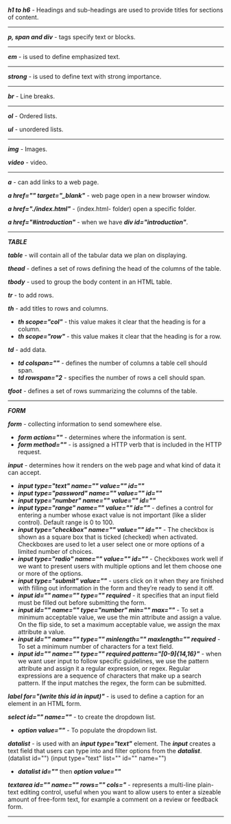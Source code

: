 ***h1 to h6*** - Headings and sub-headings are used to provide titles for sections of content.
___
***p, span and div*** - tags specify text or blocks.
___
***em*** -  is used to define emphasized text.
___
***strong*** - is used to define text with strong importance. 
___
***br*** - Line breaks.
___
***ol*** - Ordered lists.

***ul*** - unordered lists.
___
***img*** - Images.

***video*** - video.
___
***a*** - can add links to a web page. 

***a href="" target="_blank"*** - web page open in a new browser window.

***a href="./index.html"*** - (index.html- folder) open a specific folder.

***a href="#introduction"*** - when we have ***div id="introduction"***. 
___
***TABLE***

***table*** - will contain all of the tabular data we plan on displaying.

***thead*** - defines a set of rows defining the head of the columns of the table.

***tbody*** - used to group the body content in an HTML table.

***tr*** - to add rows.

***th*** - add titles to rows and columns.
- ***th scope="col"***  - this value makes it clear that the heading is for a column.
- ***th scope="row"*** - this value makes it clear that the heading is for a row.

***td*** - add data.
- ***td colspan=""*** - defines the number of columns a table cell should span.
- ***td rowspan="2*** - specifies the number of rows a cell should span.

***tfoot*** - defines a set of rows summarizing the columns of the table.
___
***FORM***

***form*** - collecting information to send somewhere else.

-  ***form action=""*** - determines where the information is sent.
- ***form method=""*** - is assigned a HTTP verb that is included in the HTTP request.

***input*** - determines how it renders on the web page and what kind of data it can accept.
- ***input type="text" name="" value="" id=""***
- ***input type="password" name="" value="" id=""***
- ***input type="number" name="" value="" id=""***
- ***input type="range" name="" value="" id=""*** - defines a control for entering a number whose exact value is not important (like a slider control). Default range is 0 to 100.
- ***input type="checkbox" name="" value="" id=""*** - The checkbox is shown as a square box that is ticked (checked) when activated. Checkboxes are used to let a user select one or more options of a limited number of choices.
- ***input type="radio" name="" value="" id=""*** - Checkboxes work well if we want to present users with multiple options and let them choose one or more of the options.
- ***input type="submit" value=""*** - users click on it when they are finished with filling out information in the form and they’re ready to send it off. 
- ***input id="" name="" type="" required*** - it specifies that an input field must be filled out before submitting the form.
- ***input id="" name="" type="number" min="" max=""*** - To set a minimum acceptable value, we use the min attribute and assign a value. On the flip side, to set a maximum acceptable value, we assign the max attribute a value.
- ***input id="" name="" type="" minlength="" maxlength="" required*** - To set a minimum number of characters for a text field.
- ***input id="" name="" type="" required pattern="[0-9]{14,16}"*** - when we want user input to follow specific guidelines, we use the pattern attribute and assign it a regular expression, or regex. Regular expressions are a sequence of characters that make up a search pattern. If the input matches the regex, the form can be submitted.


***label for="(write this id in input)"*** - is used to define a caption for an element in an HTML form. 

***select id="" name=""*** - to create the dropdown list.
- ***option  value=""*** - To populate the dropdown list.

***datalist*** - is used with an ***input type="text"*** element. The ***input*** creates a text field that users can type into and filter options from the ***datalist***. (datalist id="")
(input type="text" list="" id="" name="")
- ***datalist id=""*** then
***option value=""***

***textarea id="" name="" rows="" cols="*** - represents a multi-line plain-text editing control, useful when you want to allow users to enter a sizeable amount of free-form text, for example a comment on a review or feedback form.
___




